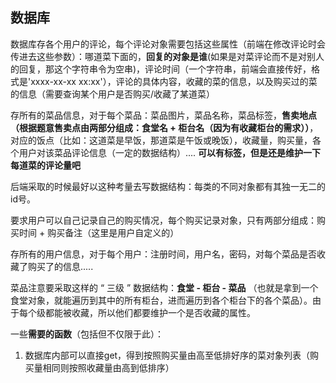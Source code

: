 ## 数据库

数据库存各个用户的评论，每个评论对象需要包括这些属性（前端在修改评论时会传进去这些参数）：哪道菜下面的，**回复的对象是谁**(如果是对菜评论而不是对别人的回复，那这个字符串令为空串)，评论时间（一个字符串，前端会直接传好，格式是'xxxx-xx-xx xx:xx'），评论的具体内容，收藏的菜的信息，以及购买过的菜的信息（需要查询某个用户是否购买/收藏了某道菜）



存所有的菜品信息，对于每个菜品：菜品图片，菜品名称，菜品标签，**售卖地点（根据题意售卖点由两部分组成：食堂名 + 柜台名（因为有收藏柜台的需求））**，对应的饭点（比如：这道菜是早饭，那道菜是午饭或晚饭），收藏量，购买量，各个用户对该菜品评论信息（一定的数据结构）....  **可以有标签，但是还是维护一下每道菜的评论量吧**





后端采取的时候最好以这种考量去写数据结构：每类的不同对象都有其独一无二的id号。



要求用户可以自己记录自己的购买情况，每个购买记录对象，只有两部分组成：购买时间 + 购买备注（这里是用户自定义的）



存所有的用户信息，对于每个用户：注册时间，用户名，密码，对每个菜品是否收藏了购买了的信息.....



菜品注意要采取这样的 “ 三级 ” 数据结构：**食堂 - 柜台 - 菜品** （也就是拿到一个食堂对象，就能遍历到其中的所有柜台，进而遍历到各个柜台下的各个菜品）。由于每个级都能被收藏，所以他们都要维护一个是否收藏的属性。



一些**需要的函数**（包括但不仅限于此）：

1. 数据库内部可以直接get，得到按照购买量由高至低排好序的菜对象列表（购买量相同则按照收藏量由高到低排序）